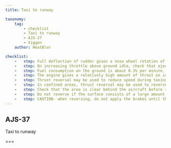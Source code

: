 ```yaml
---
title: Taxi to runway

taxonomy:
    tag:
        - checklist
        - Taxi to runway
        - AJS-37
        - Viggen
    author: HeatBlur

checklist:
    -   step: Full deflection of rudder gives a nose wheel rotation of about 30°. Turning radius can be reduced by using differential braking.
    -   step: On increasing throttle above ground idle, check that ejector nozzle is closed.
    -   step: Fuel consumption on the ground is about 0.3% per minute.
    -   step: The engine gives a relatively high amount of thrust on idle, which is why taxing on slippery and even on dry surfaces should be done carefully. 
    -   step: Thrust reversal may be used to reduce speed during taxing.
    -   step: In confined areas, thrust reversal may be used to reverse the aircraft.
    -   step: Check that the area is clear behind the aircraft before reversing.
    -   step: Do not reverse if the surface consists of a large amount of particles, such as sand or stone. Use as little thrust as possible.
    -   step: CAUTION- when reversing, do not apply the brakes until the aircraft has come to a complete stop, as this may cause the aircraft to pivot backwards and lead to a tailstrike.
---
```


## AJS-37 
Taxi to runway

===
